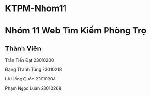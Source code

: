 # KTPM-Nhom11
<h1> Nhóm 11 Web Tìm Kiếm Phòng Trọ </h1>
<h2>Thành Viên</h2>
<p>Trần Tiến Đạt 23010200</p>
<p>Đặng Thanh Tùng 23010218</p>
<p>Lê Hồng Quốc 23010204</p>
<p>Phạm Ngọc Luân 23010268</p>
